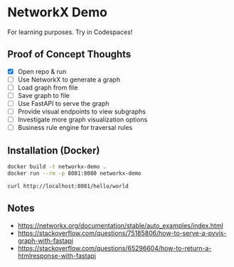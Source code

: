# NetworkX Demo

For learning purposes. Try in Codespaces!

## Proof of Concept Thoughts

- [x] Open repo & run
- [ ] Use NetworkX to generate a graph
- [ ] Load graph from file
- [ ] Save graph to file
- [ ] Use FastAPI to serve the graph
- [ ] Provide visual endpoints to view subgraphs
- [ ] Investigate more graph visualization options
- [ ] Business rule engine for traversal rules

## Installation (Docker)

```bash
docker build -t networkx-demo .
docker run --rm -p 8081:8080 networkx-demo

curl http://localhost:8081/hello/world
```

## Notes

* https://networkx.org/documentation/stable/auto_examples/index.html
* https://stackoverflow.com/questions/75185806/how-to-serve-a-pyvis-graph-with-fastapi
* https://stackoverflow.com/questions/65296604/how-to-return-a-htmlresponse-with-fastapi
